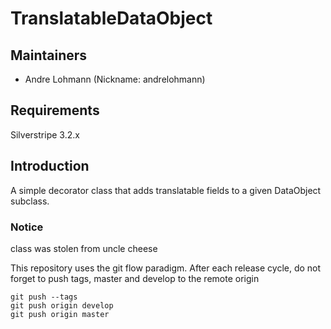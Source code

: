 # TranslatableDataObject

## Maintainers

 * Andre Lohmann (Nickname: andrelohmann)
  <lohmann dot andre at googlemail dot com>

## Requirements

Silverstripe 3.2.x

## Introduction

A simple decorator class that adds translatable fields to a given DataObject subclass.

### Notice
class was stolen from uncle cheese


This repository uses the git flow paradigm.
After each release cycle, do not forget to push tags, master and develop to the remote origin
```
git push --tags
git push origin develop
git push origin master
```